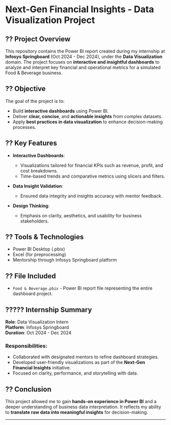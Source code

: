 # Next-Gen Financial Insights - Data Visualization Project
## ?? Project Overview
This repository contains the Power BI report created during my internship at **Infosys Springboard** (Oct 2024 - Dec 2024), under the **Data Visualization** domain. The project focuses on **interactive and insightful dashboards** to analyze and interpret key financial and operational metrics for a simulated Food & Beverage business.

## ?? Objective
The goal of the project is to:
- Build **interactive dashboards** using Power BI.
- Deliver **clear, concise**, and **actionable insights** from complex datasets.
- Apply **best practices in data visualization** to enhance decision-making processes.

## ?? Key Features
- **Interactive Dashboards**:
  - Visualizations tailored for financial KPIs such as revenue, profit, and cost breakdowns.
  - Time-based trends and comparative metrics using slicers and filters.
- **Data Insight Validation**:
  - Ensured data integrity and insights accuracy with mentor feedback.
  
- **Design Thinking**:
  - Emphasis on clarity, aesthetics, and usability for business stakeholders.

## ?? Tools & Technologies

- Power BI Desktop (.pbix)
- Excel (for preprocessing)
- Mentorship through Infosys Springboard platform

## ?? File Included
- `Food & Beverage.pbix` - Power BI report file representing the entire dashboard project.


## ????? Internship Summary

**Role**: Data Visualization Intern  
**Platform**: Infosys Springboard  
**Duration**: Oct 2024 - Dec 2024  

### Responsibilities:
- Collaborated with designated mentors to refine dashboard strategies.
- Developed user-friendly visualizations as part of the **Next-Gen Financial Insights** initiative.
- Focused on clarity, performance, and storytelling with data.

## ?? Conclusion

This project allowed me to gain **hands-on experience in Power BI** and a deeper understanding of business data interpretation. It reflects my ability to **translate raw data into meaningful insights** for decision-making.

---



